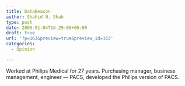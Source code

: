 ```yaml
---
title: DataBeacon
author: Shahid N. Shah
type: post
date: 2006-01-04T16:29:00+00:00
draft: true
url: '?p=163&preview=true&preview_id=163'
categories:
  - Opinion

---
```

Worked at Philips Medical for 27 years. Purchasing manager, business management, engineer &#8212; PACS, developed the Philips version of PACS.
